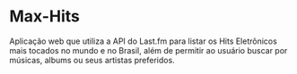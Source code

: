 # Max-Hits
Aplicação web que utiliza a API do Last.fm para listar os Hits Eletrônicos mais tocados no mundo e no Brasil, além de permitir ao usuário buscar por músicas, albums ou seus artistas preferidos.
